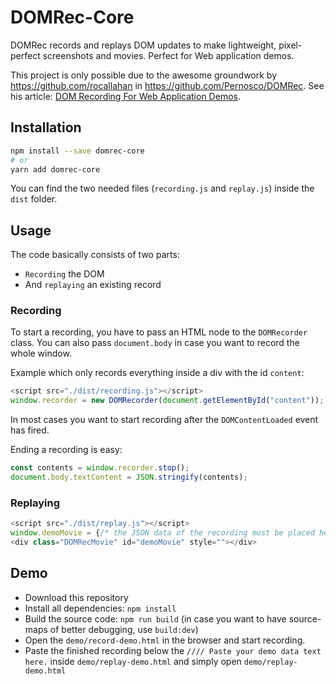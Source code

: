 # DOMRec-Core

DOMRec records and replays DOM updates to make lightweight, pixel-perfect screenshots and movies. Perfect for Web application demos.

This project is only possible due to the awesome groundwork by https://github.com/rocallahan in https://github.com/Pernosco/DOMRec. See his article: [DOM Recording For Web Application Demos](https://robert.ocallahan.org/2020/11/dom-recording-for-web-application-demos.html).

## Installation

```sh
npm install --save domrec-core
# or
yarn add domrec-core
```

You can find the two needed files (`recording.js` and `replay.js`) inside the `dist` folder.

## Usage

The code basically consists of two parts: 

* `Recording` the DOM
* And `replaying` an existing record

### Recording

To start a recording, you have to pass an HTML node to the `DOMRecorder` class. You can also pass `document.body` in case you want to record the whole window.

Example which only records everything inside a div with the id `content`: 

```js
<script src="./dist/recording.js"></script>
window.recorder = new DOMRecorder(document.getElementById("content"));
```

In most cases you want to start recording after the `DOMContentLoaded` event has fired.

Ending a recording is easy:

```js
const contents = window.recorder.stop();
document.body.textContent = JSON.stringify(contents);
```

### Replaying

```js
<script src="./dist/replay.js"></script>
window.demoMovie = {/* the JSON data of the recording must be placed here*/}
<div class="DOMRecMovie" id="demoMovie" style=""></div>
```

## Demo

* Download this repository
* Install all dependencies: `npm install`
* Build the source code: `npm run build` (in case you want to have source-maps of better debugging, use `build:dev`)
* Open the `demo/record-demo.html` in the browser and start recording.
* Paste the finished recording below the `//// Paste your demo data text here.` inside `demo/replay-demo.html` and simply open `demo/replay-demo.html` 

